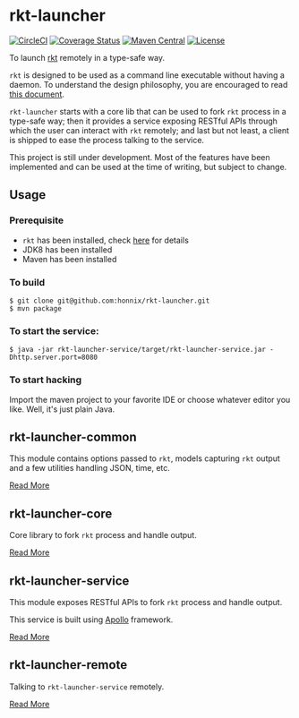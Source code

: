 # rkt-launcher

[![CircleCI](https://circleci.com/gh/honnix/rkt-launcher/tree/master.svg?style=shield)](https://circleci.com/gh/honnix/rkt-launcher)
[![Coverage Status](https://codecov.io/gh/honnix/rkt-launcher/branch/master/graph/badge.svg)](https://codecov.io/gh/honnix/rkt-launcher)
[![Maven Central](https://img.shields.io/maven-central/v/io.honnix/rkt-launcher.svg)](https://search.maven.org/#search%7Cga%7C1%7Cg%3A%22io.honnix%22%20rkt-launcher)
[![License](https://img.shields.io/github/license/honnix/rkt-launcher.svg)](LICENSE)

To launch [rkt] remotely in a type-safe way.

`rkt` is designed to be used as a command line executable without having
a daemon. To understand the design philosophy, you are encouraged to read
[this document][rkt-vs-other-projects].

`rkt-launcher` starts with a core lib that can be used to fork `rkt`
process in a type-safe way; then it provides a service exposing RESTful
APIs through which the user can interact with `rkt` remotely; and last
but not least, a client is shipped to ease the process talking to the
service.

This project is still under development. Most of the features have been
implemented and can be used at the time of writing, but subject to change.

## Usage

### Prerequisite

* `rkt` has been installed, check [here][trying-out-rkt] for details
* JDK8 has been installed
* Maven has been installed

### To build

```
$ git clone git@github.com:honnix/rkt-launcher.git
$ mvn package
```

### To start the service:

```
$ java -jar rkt-launcher-service/target/rkt-launcher-service.jar -Dhttp.server.port=8080
```

### To start hacking

Import the maven project to your favorite IDE or choose whatever editor
you like. Well, it's just plain Java.

## rkt-launcher-common

This module contains options passed to `rkt`, models capturing `rkt`
output and a few utilities handling JSON, time, etc.

[Read More](rkt-launcher-common/README.md)

## rkt-launcher-core

Core library to fork `rkt` process and handle output.

[Read More](rkt-launcher-core/README.md)

## rkt-launcher-service

This module exposes RESTful APIs to fork `rkt` process and handle output.

This service is built using [Apollo] framework.

[Read More](rkt-launcher-service/README.md)

## rkt-launcher-remote

Talking to `rkt-launcher-service` remotely.

[Read More](rkt-launcher-remote/README.md)

[rkt]: https://coreos.com/rkt/
[rkt-vs-other-projects]: https://coreos.com/rkt/docs/latest/rkt-vs-other-projects.html
[trying-out-rkt]: https://coreos.com/rkt/docs/latest/trying-out-rkt.html
[Apollo]: https://github.com/spotify/apollo
[Automatter]: https://github.com/danielnorberg/auto-matter
